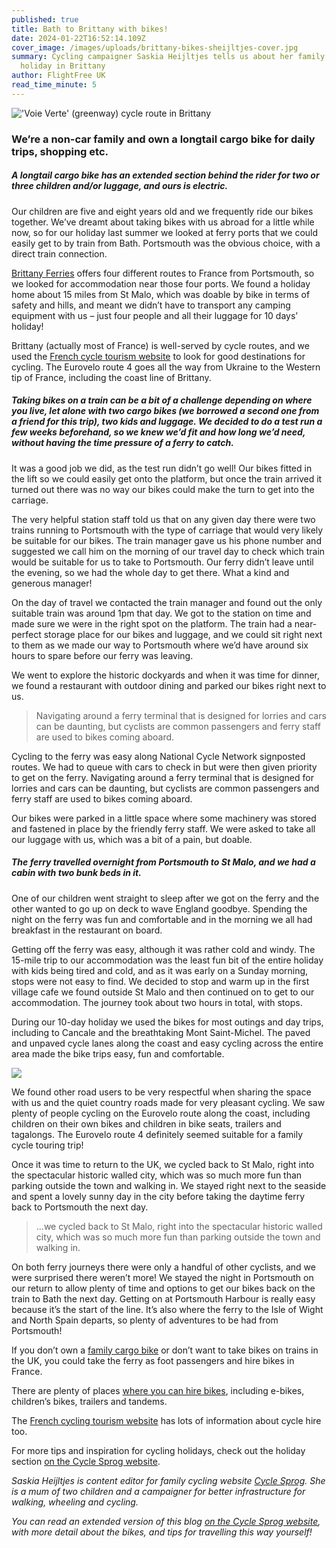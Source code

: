 ```yaml
---
published: true
title: Bath to Brittany with bikes!
date: 2024-01-22T16:52:14.109Z
cover_image: /images/uploads/brittany-bikes-sheijltjes-cover.jpg
summary: Cycling campaigner Saskia Heijltjes tells us about her family’s cycling
  holiday in Brittany
author: FlightFree UK
read_time_minute: 5
---
```

![](/images/uploads/brittany-bikes-sheijltjes.jpg "'Voie Verte' (greenway) cycle route in Brittany")

### We’re a non-car family and own a longtail cargo bike for daily trips, shopping etc.

##### A longtail cargo bike has an extended section behind the rider for two or three children and/or luggage, and ours is electric.

Our children are five and eight years old and we frequently ride our bikes together. We’ve dreamt about taking bikes with us abroad for a little while now, so for our holiday last summer we looked at ferry ports that we could easily get to by train from Bath. Portsmouth was the obvious choice, with a direct train connection. 

[Brittany Ferries](https://www.cyclesprog.co.uk/link/uncategorized/brittany-ferries/) offers four different routes to France from Portsmouth, so we looked for accommodation near those four ports. We found a holiday home about 15 miles from St Malo, which was doable by bike in terms of safety and hills, and meant we didn’t have to transport any camping equipment with us – just four people and all their luggage for 10 days’ holiday!

Brittany (actually most of France) is well-served by cycle routes, and we used the [French cycle tourism website](https://en.francevelotourisme.com/) to look for good destinations for cycling. The Eurovelo route 4 goes all the way from Ukraine to the Western tip of France, including the coast line of Brittany.

##### Taking bikes on a train can be a bit of a challenge depending on where you live, let alone with two cargo bikes (we borrowed a second one from a friend for this trip), two kids and luggage. We decided to do a test run a few weeks beforehand, so we knew we’d fit and how long we’d need, without having the time pressure of a ferry to catch.

It was a good job we did, as the test run didn’t go well! Our bikes fitted in the lift so we could easily get onto the platform, but once the train arrived it turned out there was no way our bikes could make the turn to get into the carriage. 

The very helpful station staff told us that on any given day there were two trains running to Portsmouth with the type of carriage that would very likely be suitable for our bikes. The train manager gave us his phone number and suggested we call him on the morning of our travel day to check which train would be suitable for us to take to Portsmouth. Our ferry didn’t leave until the evening, so we had the whole day to get there. What a kind and generous manager!

On the day of travel we contacted the train manager and found out the only suitable train was around 1pm that day. We got to the station on time and made sure we were in the right spot on the platform. The train had a near-perfect storage place for our bikes and luggage, and we could sit right next to them as we made our way to Portsmouth where we’d have around six hours to spare before our ferry was leaving. 

We went to explore the historic dockyards and when it was time for dinner, we found a restaurant with outdoor dining and parked our bikes right next to us.

> Navigating around a ferry terminal that is designed for lorries and cars can be daunting, but cyclists are common passengers and ferry staff are used to bikes coming aboard.

Cycling to the ferry was easy along National Cycle Network signposted routes. We had to queue with cars to check in but were then given priority to get on the ferry. Navigating around a ferry terminal that is designed for lorries and cars can be daunting, but cyclists are common passengers and ferry staff are used to bikes coming aboard. 

Our bikes were parked in a little space where some machinery was stored and fastened in place by the friendly ferry staff. We were asked to take all our luggage with us, which was a bit of a pain, but doable.

##### The ferry travelled overnight from Portsmouth to St Malo, and we had a cabin with two bunk beds in it.

One of our children went straight to sleep after we got on the ferry and the other wanted to go up on deck to wave England goodbye. Spending the night on the ferry was fun and comfortable and in the morning we all had breakfast in the restaurant on board.

Getting off the ferry was easy, although it was rather cold and windy. The 15-mile trip to our accommodation was the least fun bit of the entire holiday with kids being tired and cold, and as it was early on a Sunday morning, stops were not easy to find. We decided to stop and warm up in the first village cafe we found outside St Malo and then continued on to get to our accommodation. The journey took about two hours in total, with stops.

During our 10-day holiday we used the bikes for most outings and day trips, including to Cancale and the breathtaking Mont Saint-Michel. The paved and unpaved cycle lanes along the coast and easy cycling across the entire area made the bike trips easy, fun and comfortable.

![](/images/uploads/brittany-holiday-sheijltjes.jpg)

We found other road users to be very respectful when sharing the space with us and the quiet country roads made for very pleasant cycling. We saw plenty of people cycling on the Eurovelo route along the coast, including children on their own bikes and children in bike seats, trailers and tagalongs. The Eurovelo route 4 definitely seemed suitable for a family cycle touring trip!

Once it was time to return to the UK, we cycled back to St Malo, right into the spectacular historic walled city, which was so much more fun than parking outside the town and walking in. We stayed right next to the seaside and spent a lovely sunny day in the city before taking the daytime ferry back to Portsmouth the next day.

> ...we cycled back to St Malo, right into the spectacular historic walled city, which was so much more fun than parking outside the town and walking in.

On both ferry journeys there were only a handful of other cyclists, and we were surprised there weren’t more! We stayed the night in Portsmouth on our return to allow plenty of time and options to get our bikes back on the train to Bath the next day. Getting on at Portsmouth Harbour is really easy because it’s the start of the line. It’s also where the ferry to the Isle of Wight and North Spain departs, so plenty of adventures to be had from Portsmouth!

If you don’t own a [family cargo bike](https://www.cyclesprog.co.uk/category/cargo-bikes/) or don’t want to take bikes on trains in the UK, you could take the ferry as foot passengers and hire bikes in France.

There are plenty of places [where you can hire bikes](https://www.saint-malo-tourisme.co.uk/putting-down-your-suitcases/getting-around/bicycle-rentals/), including e-bikes, children’s bikes, trailers and tandems.

The [French cycling tourism website](https://en.francevelotourisme.com/) has lots of information about cycle hire too.

For more tips and inspiration for cycling holidays, check out the holiday section [on the Cycle Sprog website](https://www.cyclesprog.co.uk/category/get-cycling/family-cycling-holidays/).

*Saskia Heijltjes is content editor for family cycling website [Cycle Sprog](https://www.cyclesprog.co.uk/). She is a mum of two children and a campaigner for better infrastructure for walking, wheeling and cycling.* 

*Y﻿ou can read an extended version of this blog [on the Cycle Sprog website](https://www.cyclesprog.co.uk/get-cycling/family-cycling-holidays/family-holiday-in-brittany-by-bike-train-and-ferry/), with more detail about the bikes, and tips for travelling this way yourself!*